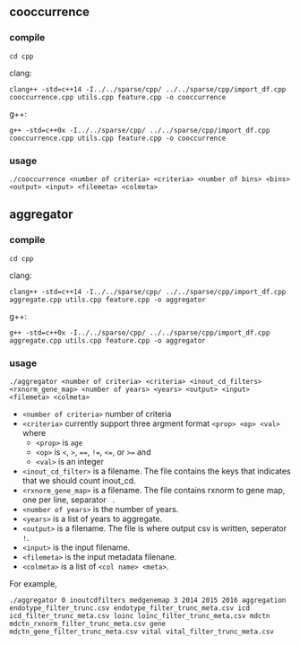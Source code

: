 ## cooccurrence ##

### compile ###

```
cd cpp
```
clang:
```
clang++ -std=c++14 -I../../sparse/cpp/ ../../sparse/cpp/import_df.cpp cooccurrence.cpp utils.cpp feature.cpp -o cooccurrence
```
g++:
```
g++ -std=c++0x -I../../sparse/cpp/ ../../sparse/cpp/import_df.cpp cooccurrence.cpp utils.cpp feature.cpp -o cooccurrence
```

### usage ###
```
./cooccurrence <number of criteria> <criteria> <number of bins> <bins> <output> <input> <filemeta> <colmeta>
```

## aggregator ##

### compile ###

```
cd cpp
```
clang:
```
clang++ -std=c++14 -I../../sparse/cpp/ ../../sparse/cpp/import_df.cpp aggregate.cpp utils.cpp feature.cpp -o aggregator
```
g++:
```
g++ -std=c++0x -I../../sparse/cpp/ ../../sparse/cpp/import_df.cpp aggregate.cpp utils.cpp feature.cpp -o aggregator
```

### usage ###
```
./aggregator <number of criteria> <criteria> <inout_cd_filters> <rxnorm_gene_map> <number of years> <years> <output> <input> <filemeta> <colmeta>
```

 * `<number of criteria>` number of criteria
 * `<criteria>` currently support three argment format `<prop> <op> <val>` where 
   - `<prop>` is `age`
   - `<op>` is `<`, `>`, `==`, `!=`, `<=`, or `>=` and 
   - `<val>` is an integer
 * `<inout_cd_filter>` is a filename. The file contains the keys that indicates that we should count inout_cd.
 * `<rxnorm_gene_map>` is a filename. The file contains rxnorm to gene map, one per line, separator ` `.
 * `<number of years>` is the number of years.
 * `<years>` is a list of years to aggregate.
 * `<output>` is a filename. The file is where output csv is written, seperator `!`.
 * `<input>` is the input filename.
 * `<filemeta>` is the input metadata filenane.
 * `<colmeta>` is a list of `<col name> <meta>`.

For example,
```
./aggregator 0 inoutcdfilters medgenemap 3 2014 2015 2016 aggregation endotype_filter_trunc.csv endotype_filter_trunc_meta.csv icd icd_filter_trunc_meta.csv loinc loinc_filter_trunc_meta.csv mdctn mdctn_rxnorm_filter_trunc_meta.csv gene mdctn_gene_filter_trunc_meta.csv vital vital_filter_trunc_meta.csv
```
